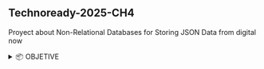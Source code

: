 ## Technoready-2025-CH4
Proyect about Non-Relational Databases for Storing JSON Data from digital now

<details>
  <summary>📦 OBJETIVE</summary>

The project consists of transforming a restaurant directory platform to offer users a personalized and dynamic experience. To achieve this, non-relational databases—specifically MongoDB—will be used to store data in JSON format. Additionally, a RESTful API will be developed using Express.js to enable interaction with this data.

<details>
  <summary>📦 SPRINT 1</summary>
    
This sprint focuses on setting up the MongoDB database for the Tattler Restaurant Directory, designed to offer personalized and dynamic restaurant experiences.
The goal is to store restaurant data in a non-relational structure (JSON) and prepare it for later interaction through a RESTful API with Express.js.

## Installation & Usage
    
Install MongoDB and Compass
Download and install MongoDB Community Server
Make sure to include MongoDB Database Tools (required for mongoimport).
    
    Create the Database
Open MongoDB Compass
Connect to mongodb://localhost:27017
Create a database named restaurants
Create a collection named restaurants

    MongoDB Configuration

Database name: restaurants
Collection: restaurants
Data format: JSON documents and csv

Import tool: mongoimport (from MongoDB Database Tools)

Command used to import in mongodb:
```
"/c/Program Files/MongoDB/Tools/100/bin/mongoimport.exe" \
  --db=tattler \
  --collection=restaurants \
  --file "/c/Users/NITRO 5/Documents/3-Techno ready/CH 4/CH4techno/Backups/Restaurantes.Restaurantes.json" \
  --jsonArray
```

<details>
  <summary>📦 SPRINT 2</summary>
  
Develop a RESTful API using Express.js and MongoDB, conducting tests in Postman or Insomnia (in this case postman) to verify the proper functioning of the API, and upload it to the GitHub repository.

## Archives to install

NODLE.Js
EXPRES.Js
POSTMAN

## NEW STRUCTURE

```
src/
  app.js
  server.js
  seed.js
  config/
    db.js
  controllers/
    restaurants.controller.js
  models/
    Restaurant.js
  routes/
    restaurants.routes.js
restaurants.json   ## BACKUP
.env  
```

## HOW USE

Open MonogDB compass and connect the api server.

Open inteligi whit the progrm.

Open gitbash and run the server whit:

````
npm run dev
````
Open Postman and use the next for the edits and searchs
````
for get    http://localhost:3000/api/restaurants
for post   http://localhost:3000/api/restaurants
for PUT and DELETE   http://localhost:3000/api/restaurants/ID FORM THE ARCHIVE YOU WANT
````
See the results and modification in the mondoDB compass

